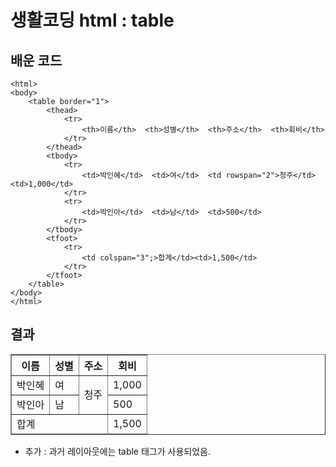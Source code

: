 # 생활코딩 html : table  

## 배운 코드
    <html>
    <body>
        <table border="1">
            <thead>
                <tr>
                    <th>이름</th>  <th>성별</th>  <th>주소</th>  <th>회비</th>
                </tr>
            </thead>
            <tbody>
                <tr>
                    <td>박인혜</td>  <td>여</td>  <td rowspan="2">청주</td>  <td>1,000</td>
                </tr>
                <tr>
                    <td>박인아</td>  <td>남</td>  <td>500</td>
                </tr>
            </tbody>
            <tfoot>
                <tr>
                    <td colspan="3";>합계</td><td>1,500</td>
                </tr>
            </tfoot>
        </table>
    </body>
    </html>  

## 결과
<html>
<body>
    <table border="1">
        <thead>
            <tr>
                <th>이름</th>  <th>성별</th>  <th>주소</th>  <th>회비</th>
            </tr>
        </thead>
        <tbody>
            <tr>
                <td>박인혜</td>  <td>여</td>  <td rowspan="2">청주</td>  <td>1,000</td>
            </tr>
            <tr>
                <td>박인아</td>  <td>남</td>  <td>500</td>
            </tr>
        </tbody>
        <tfoot>
            <tr>
                <td colspan="3";>합계</td><td>1,500</td>
            </tr>
        </tfoot>
    </table>
</body>
</html>

- 추가 : 과거 레이아웃에는 table 태그가 사용되었음.
